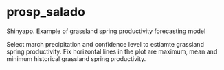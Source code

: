 prosp_salado
============

Shinyapp. Example of grassland spring productivity forecasting model

Select march precipitation and confidence level to estiamte grassland spring productivity.
Fix horizontal lines in the plot are maximum, mean and minimum historical grassland spring productivity.
